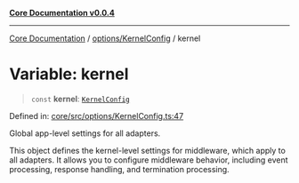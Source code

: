 [**Core Documentation v0.0.4**](../../../README.md)

***

[Core Documentation](../../../modules.md) / [options/KernelConfig](../README.md) / kernel

# Variable: kernel

> `const` **kernel**: [`KernelConfig`](../interfaces/KernelConfig.md)

Defined in: [core/src/options/KernelConfig.ts:47](https://github.com/stonemjs/core/blob/e4675fc5d1a8e120fdb4d54e226a2496fdda3681/src/options/KernelConfig.ts#L47)

Global app-level settings for all adapters.

This object defines the kernel-level settings for middleware, which apply to all adapters.
It allows you to configure middleware behavior, including event processing, response handling,
and termination processing.
